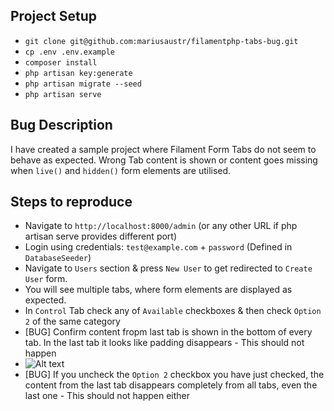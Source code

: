 

## Project Setup

- `git clone git@github.com:mariusaustr/filamentphp-tabs-bug.git`
- `cp .env .env.example`
- `composer install`
- `php artisan key:generate`
- `php artisan migrate --seed`
- `php artisan serve`

## Bug Description

I have created a sample project where Filament Form Tabs do not seem to behave as expected. Wrong Tab content is shown or content goes missing when `live()` and `hidden()` form elements are utilised.

## Steps to reproduce

- Navigate to `http://localhost:8000/admin` (or any other URL if php artisan serve provides different port)
- Login using credentials: `test@example.com` + `password` (Defined in `DatabaseSeeder`)
- Navigate to `Users` section & press `New User` to get redirected to `Create User` form.
- You will see multiple tabs, where form elements are displayed as expected.
- In `Control` Tab check any of `Available` checkboxes & then check `Option 2` of the same category
- [BUG] Confirm content fropm last tab is shown in the bottom of every tab. In the last tab it looks like padding disappears - This should not happen
- ![Alt text](images/example.png)
- [BUG] If you uncheck the `Option 2` checkbox you have just checked, the content from the last tab disappears completely from all tabs, even the last one - This should not happen either

